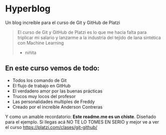 # Hyperblog
Un blog increíble para el curso de Git y GitHub de Platzi
> El curso de Git y GitHub de Platzi es lo que me hacia falta para triplicar mi salario y lanzarme a la industria del tejido de lana sintética con Machine Learning
>* niñita

## En este curso vemos de todo:
* Todos los comando de Git
* El flujo de trabajo en GitHub
* El verdadero amor por las buenas prácticas
* Trucos muy locos del profesor
* Las personalidades multiples de Freddy
* Creado por el increíble Anderson Contreras

Y como un amable recordatorio: **Este readme.me es un chiste**. Diseñado para el ejemplo. Si llegas acá NO TE LO TOMES EN SERIO y mejor ve a ver el curso https://platzi.com/clases/git-github/
